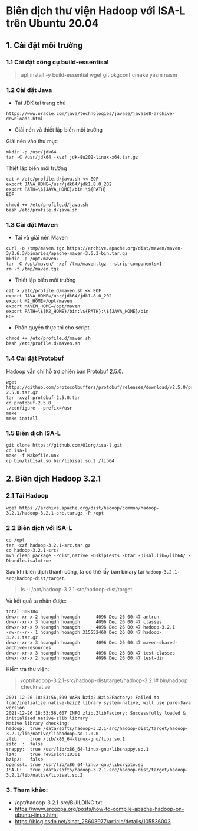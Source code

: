 # Biên dịch thư viện Hadoop với ISA-L trên Ubuntu 20.04

## 1. Cài đặt môi trường

### 1.1 Cài đặt công cụ build-essentisal

> apt install -y build-essential wget git pkgconf cmake yasm nasm

### 1.2 Cài đặt Java

- Tải JDK tại trang chủ

`https://www.oracle.com/java/technologies/javase/javase8-archive-downloads.html`

- Giải nén và thiết lập biến môi trường

Giải nén vào thư mục

```
mkdir -p /usr/jdk64
tar -C /usr/jdk64 -xvzf jdk-8u202-linux-x64.tar.gz
```

Thiết lập biến môi trường

```
cat > /etc/profile.d/java.sh << EOF
export JAVA_HOME=/usr/jdk64/jdk1.8.0_202
export PATH=\${JAVA_HOME}/bin:\${PATH}
EOF

chmod +x /etc/profile.d/java.sh
bash /etc/profile.d/java.sh
```

### 1.3 Cài đặt Maven

- Tải và giải nén Maven

```
curl -o /tmp/maven.tgz https://archive.apache.org/dist/maven/maven-3/3.6.3/binaries/apache-maven-3.6.3-bin.tar.gz
mkdir -p /opt/maven/
tar -C /opt/maven/ -xzf /tmp/maven.tgz --strip-components=1
rm -f /tmp/maven.tgz 
```
- Thiết lập biến môi trường

```
cat > /etc/profile.d/maven.sh << EOF
export JAVA_HOME=/usr/jdk64/jdk1.8.0_202
export M2_HOME=/opt/maven
export MAVEN_HOME=/opt/maven
export PATH=\${M2_HOME}/bin:\${PATH}:\${JAVA_HOME}/bin
EOF
```

- Phân quyền thực thi cho script

```
chmod +x /etc/profile.d/maven.sh
bash /etc/profile.d/maven.sh
```


### 1.4 Cài đặt Protobuf

Hadoop vẫn chỉ hỗ trợ phiên bản Protobuf 2.5.0.

```
wget https://github.com/protocolbuffers/protobuf/releases/download/v2.5.0/protobuf-2.5.0.tar.gz                   
tar -xvzf protobuf-2.5.0.tar  
cd protobuf-2.5.0
./configure --prefix=/usr
make
make install
```

### 1.5 Biên dịch ISA-L 

```
git clone https://github.com/01org/isa-l.git
cd isa-l
make -f Makefile.unx
cp bin/libisal.so bin/libisal.so.2 /lib64
```

## 2. Biên dịch Hadoop 3.2.1

### 2.1 Tải Hadoop

```
wget https://archive.apache.org/dist/hadoop/common/hadoop-3.2.1/hadoop-3.2.1-src.tar.gz -P /opt
```

### 2.2 Biên dịch với ISA-L

```
cd /opt
tar -xzf hadoop-3.2.1-src.tar.gz
cd hadoop-3.2.1-src/
mvn clean package -Pdist,native -DskipTests -Dtar -Disal.lib=/lib64/ -Dbundle.isal=true
```

Sau khi biên dịch thành công, ta có thể lấy bản binary tại `hadoop-3.2.1-src/hadoop-dist/target`.

> ls -l /opt/hadoop-3.2.1-src/hadoop-dist/target

Và kết quả ta nhận được:

```
total 308184
drwxr-xr-x 2 hoangdh hoangdh      4096 Dec 26 00:47 antrun
drwxr-xr-x 3 hoangdh hoangdh      4096 Dec 26 00:47 classes
drwxr-xr-x 9 hoangdh hoangdh      4096 Dec 26 00:47 hadoop-3.2.1
-rw-r--r-- 1 hoangdh hoangdh 315552460 Dec 26 00:47 hadoop-3.2.1.tar.gz
drwxr-xr-x 3 hoangdh hoangdh      4096 Dec 26 00:47 maven-shared-archive-resources
drwxr-xr-x 3 hoangdh hoangdh      4096 Dec 26 00:47 test-classes
drwxr-xr-x 2 hoangdh hoangdh      4096 Dec 26 00:47 test-dir
```

Kiểm tra thư viện:

> /opt/hadoop-3.2.1-src/hadoop-dist/target/hadoop-3.2.1# bin/hadoop checknative

```
2021-12-26 18:53:56,599 WARN bzip2.Bzip2Factory: Failed to load/initialize native-bzip2 library system-native, will use pure-Java version
2021-12-26 18:53:56,607 INFO zlib.ZlibFactory: Successfully loaded & initialized native-zlib library
Native library checking:
hadoop:  true /data/softs/hadoop-3.2.1-src/hadoop-dist/target/hadoop-3.2.1/lib/native/libhadoop.so.1.0.0
zlib:    true /lib/x86_64-linux-gnu/libz.so.1
zstd  :  false 
snappy:  true /usr/lib/x86_64-linux-gnu/libsnappy.so.1
lz4:     true revision:10301
bzip2:   false 
openssl: true /usr/lib/x86_64-linux-gnu/libcrypto.so
ISA-L:   true /data/softs/hadoop-3.2.1-src/hadoop-dist/target/hadoop-3.2.1/lib/native/libisal.so.2
```


### 3. Tham khảo:
- /opt/hadoop-3.2.1-src/BUILDING.txt
- https://www.ercoppa.org/posts/how-to-compile-apache-hadoop-on-ubuntu-linux.html
- https://blog.csdn.net/sinat_28603977/article/details/105536003
